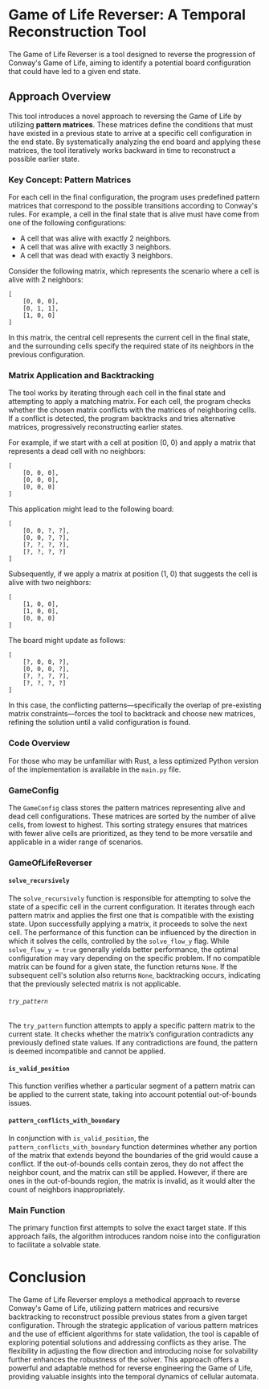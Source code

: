 # Game of Life Reverser: A Temporal Reconstruction Tool

The Game of Life Reverser is a tool designed to reverse the progression of Conway's Game of Life, aiming to identify a potential board configuration that could have led to a given end state.

## Approach Overview

This tool introduces a novel approach to reversing the Game of Life by utilizing **pattern matrices**. These matrices define the conditions that must have existed in a previous state to arrive at a specific cell configuration in the end state. By systematically analyzing the end board and applying these matrices, the tool iteratively works backward in time to reconstruct a possible earlier state.

### Key Concept: Pattern Matrices

For each cell in the final configuration, the program uses predefined pattern matrices that correspond to the possible transitions according to Conway's rules. For example, a cell in the final state that is alive must have come from one of the following configurations:

- A cell that was alive with exactly 2 neighbors.
- A cell that was alive with exactly 3 neighbors.
- A cell that was dead with exactly 3 neighbors.

Consider the following matrix, which represents the scenario where a cell is alive with 2 neighbors:

```
[
    [0, 0, 0],
    [0, 1, 1],
    [1, 0, 0]
]
```

In this matrix, the central cell represents the current cell in the final state, and the surrounding cells specify the required state of its neighbors in the previous configuration.

### Matrix Application and Backtracking

The tool works by iterating through each cell in the final state and attempting to apply a matching matrix. For each cell, the program checks whether the chosen matrix conflicts with the matrices of neighboring cells. If a conflict is detected, the program backtracks and tries alternative matrices, progressively reconstructing earlier states.

For example, if we start with a cell at position (0, 0) and apply a matrix that represents a dead cell with no neighbors:

```
[
    [0, 0, 0],
    [0, 0, 0],
    [0, 0, 0]
]
```

This application might lead to the following board:

```
[
    [0, 0, ?, ?],
    [0, 0, ?, ?],
    [?, ?, ?, ?],
    [?, ?, ?, ?]
]
```

Subsequently, if we apply a matrix at position (1, 0) that suggests the cell is alive with two neighbors:

```
[
    [1, 0, 0],
    [1, 0, 0],
    [0, 0, 0]
]
```

The board might update as follows:

```
[
    [?, 0, 0, ?],
    [0, 0, 0, ?],
    [?, ?, ?, ?],
    [?, ?, ?, ?]
]
```

In this case, the conflicting patterns—specifically the overlap of pre-existing matrix constraints—forces the tool to backtrack and choose new matrices, refining the solution until a valid configuration is found.

### Code Overview

For those who may be unfamiliar with Rust, a less optimized Python version of the implementation is available in the `main.py` file.

### GameConfig

The `GameConfig` class stores the pattern matrices representing alive and dead cell configurations. These matrices are sorted by the number of alive cells, from lowest to highest. This sorting strategy ensures that matrices with fewer alive cells are prioritized, as they tend to be more versatile and applicable in a wider range of scenarios.

### GameOfLifeReverser

#### `solve_recursively`

The `solve_recursively` function is responsible for attempting to solve the state of a specific cell in the current configuration. It iterates through each pattern matrix and applies the first one that is compatible with the existing state. Upon successfully applying a matrix, it proceeds to solve the next cell. The performance of this function can be influenced by the direction in which it solves the cells, controlled by the `solve_flow_y` flag. While `solve_flow_y = true` generally yields better performance, the optimal configuration may vary depending on the specific problem. If no compatible matrix can be found for a given state, the function returns `None`. If the subsequent cell's solution also returns `None`, backtracking occurs, indicating that the previously selected matrix is not applicable.

###### `try_pattern`

The `try_pattern` function attempts to apply a specific pattern matrix to the current state. It checks whether the matrix’s configuration contradicts any previously defined state values. If any contradictions are found, the pattern is deemed incompatible and cannot be applied.

#### `is_valid_position`

This function verifies whether a particular segment of a pattern matrix can be applied to the current state, taking into account potential out-of-bounds issues.

#### `pattern_conflicts_with_boundary`

In conjunction with `is_valid_position`, the `pattern_conflicts_with_boundary` function determines whether any portion of the matrix that extends beyond the boundaries of the grid would cause a conflict. If the out-of-bounds cells contain zeros, they do not affect the neighbor count, and the matrix can still be applied. However, if there are ones in the out-of-bounds region, the matrix is invalid, as it would alter the count of neighbors inappropriately.

### Main Function

The primary function first attempts to solve the exact target state. If this approach fails, the algorithm introduces random noise into the configuration to facilitate a solvable state.

# Conclusion
The Game of Life Reverser employs a methodical approach to reverse Conway's Game of Life, utilizing pattern matrices and recursive backtracking to reconstruct possible previous states from a given target configuration. Through the strategic application of various pattern matrices and the use of efficient algorithms for state validation, the tool is capable of exploring potential solutions and addressing conflicts as they arise. The flexibility in adjusting the flow direction and introducing noise for solvability further enhances the robustness of the solver. This approach offers a powerful and adaptable method for reverse engineering the Game of Life, providing valuable insights into the temporal dynamics of cellular automata.